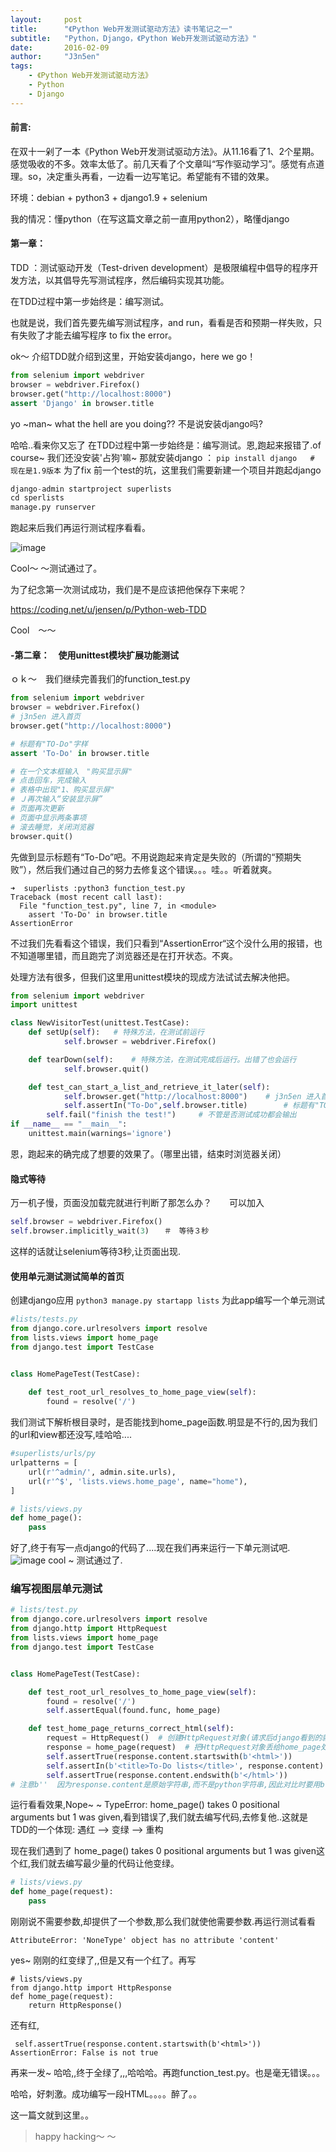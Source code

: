 ```yaml
---
layout:     post
title:      "《Python Web开发测试驱动方法》读书笔记之一"
subtitle:   "Python，Django，《Python Web开发测试驱动方法》"
date:       2016-02-09
author:     "J3n5en"
tags:
    - 《Python Web开发测试驱动方法》
    - Python
    - Django
---
```

#### 前言:

在双十一剁了一本《Python Web开发测试驱动方法》。从11.16看了1、2个星期。感觉吸收的不多。效率太低了。前几天看了个文章叫“写作驱动学习”。感觉有点道理。so，决定重头再看，一边看一边写笔记。希望能有不错的效果。

环境：debian + python3 + django1.9 + selenium

我的情况：懂python（在写这篇文章之前一直用python2），略懂django

####  第一章：
TDD ：测试驱动开发（Test-driven development）是极限编程中倡导的程序开发方法，以其倡导先写测试程序，然后编码实现其功能。

在TDD过程中第一步始终是：编写测试。

也就是说，我们首先要先编写测试程序，and run，看看是否和预期一样失败，只有失败了才能去编写程序 to fix the error。

ok～ 介绍TDD就介绍到这里，开始安装django，here we go！
```python
from selenium import webdriver
browser = webdriver.Firefox()
browser.get("http://localhost:8000")
assert 'Django' in browser.title
```
yo ~man~ what the hell are you doing?? 不是说安装django吗?

哈哈..看来你又忘了 在TDD过程中第一步始终是：编写测试。恩,跑起来报错了.of course~ 我们还没安装'占狗'嘛~ 
那就安装django ： 
`pip install django   # 现在是1.9版本`
为了fix 前一个test的坑，这里我们需要新建一个项目并跑起django
```python
django-admin startproject superlists
cd sperlists
manage.py runserver
```
跑起来后我们再运行测试程序看看。

![image](/img/post-img/ba180f66-ce7f-11e5-91a1-d75ccc3fbb8d.png)

Cool～ ～测试通过了。

为了纪念第一次测试成功，我们是不是应该把他保存下来呢？

https://coding.net/u/jensen/p/Python-web-TDD

Cool　～～
#### -第二章：　使用unittest模块扩展功能测试
ｏｋ～　我们继续完善我们的function_test.py

```python
from selenium import webdriver
browser = webdriver.Firefox()
# j3n5en 进入首页
browser.get("http://localhost:8000")

# 标题有"TO-Do"字样
assert 'To-Do' in browser.title

# 在一个文本框输入　"购买显示屏"
# 点击回车，完成输入
# 表格中出现"1、购买显示屏"
# Ｊ再次输入“安装显示屏”
# 页面再次更新
# 页面中显示两条事项
# 滚去睡觉，关闭浏览器
browser.quit()
```
先做到显示标题有“To-Do”吧。不用说跑起来肯定是失败的（所谓的“预期失败”），然后我们通过自己的努力去修复这个错误。。。哇。。听着就爽。
```
➜  superlists :python3 function_test.py   
Traceback (most recent call last):
  File "function_test.py", line 7, in <module>
    assert 'To-Do' in browser.title
AssertionError
```
不过我们先看看这个错误，我们只看到“AssertionError“这个没什么用的报错，也不知道哪里错，而且跑完了浏览器还是在打开状态。不爽。

处理方法有很多，但我们这里用unittest模块的现成方法试试去解决他把。
```python
from selenium import webdriver
import unittest

class NewVisitorTest(unittest.TestCase):
    def setUp(self):   # 特殊方法，在测试前运行
            self.browser = webdriver.Firefox()

    def tearDown(self):    # 特殊方法，在测试完成后运行。出错了也会运行
            self.browser.quit()

    def test_can_start_a_list_and_retrieve_it_later(self):
            self.browser.get("http://localhost:8000")    # j3n5en 进入首页
            self.assertIn("To-Do",self.browser.title)        # 标题有"TO-Do"字样
        self.fail("finish the test!")     # 不管是否测试成功都会输出
if __name__ == "__main__":
    unittest.main(warnings='ignore')
```
恩，跑起来的确完成了想要的效果了。（哪里出错，结束时浏览器关闭）
#### 隐式等待
万一机子慢，页面没加载完就进行判断了那怎么办？　　可以加入
```python
self.browser = webdriver.Firefox()
self.browser.implicitly_wait(3)　　＃　等待３秒
```
这样的话就让selenium等待3秒,让页面出现.
#### 使用单元测试测试简单的首页
创建django应用
`python3 manage.py startapp lists`
为此app编写一个单元测试

```python
#lists/tests.py
from django.core.urlresolvers import resolve
from lists.views import home_page
from django.test import TestCase


class HomePageTest(TestCase):
    
    def test_root_url_resolves_to_home_page_view(self):
        found = resolve('/')
```
我们测试下解析根目录时，是否能找到home_page函数.明显是不行的,因为我们的url和view都还没写,哇哈哈....
```python
#superlists/urls/py
urlpatterns = [
    url(r'^admin/', admin.site.urls),
    url(r'^$', 'lists.views.home_page', name="home"),
]
```
```python
# lists/views.py
def home_page():
    pass
```
好了,终于有写一点django的代码了....现在我们再来运行一下单元测试吧.
![image](/img/post-img/0788aee0-ce80-11e5-99e7-ad390d9fa00c.png)
cool ~ 测试通过了.
### 编写视图层单元测试
```python
# lists/test.py
from django.core.urlresolvers import resolve
from django.http import HttpRequest
from lists.views import home_page
from django.test import TestCase


class HomePageTest(TestCase):

    def test_root_url_resolves_to_home_page_view(self):
        found = resolve('/')
        self.assertEqual(found.func, home_page)

    def test_home_page_returns_correct_html(self):
        request = HttpRequest()  # 创建HttpRequest对象(请求后django看到的就是HttpRequest对象)
        response = home_page(request)  # 把HttpRequest对象丢给home_page处理
        self.assertTrue(response.content.startswith(b'<html>'))
        self.assertIn(b'<title>To-Do lists</title>', response.content)
        self.assertTrue(response.content.endswith(b'</html>'))
# 注意b''  因为response.content是原始字符串,而不是python字符串,因此对比时要用b''    
```
运行看看效果,Nope~ ~ TypeError: home_page() takes 0 positional arguments but 1 was given,看到错误了,我们就去编写代码,去修复他..这就是TDD的一个体现: 遇红  --> 变绿 -->  重构

现在我们遇到了 home_page() takes 0 positional arguments but 1 was given这个红,我们就去编写最少量的代码让他变绿。
```python
# lists/views.py
def home_page(request):
    pass
```
刚刚说不需要参数,却提供了一个参数,那么我们就使他需要参数.再运行测试看看
```
AttributeError: 'NoneType' object has no attribute 'content' 
```
yes~ 刚刚的红变绿了,,但是又有一个红了。再写
```
# lists/views.py
from django.http import HttpResponse
def home_page(request):
    return HttpResponse()
```
还有红,
```
 self.assertTrue(response.content.startswith(b'<html>'))
AssertionError: False is not true
```
再来一发~  哈哈,,终于全绿了,,,哈哈哈。再跑function_test.py。也是毫无错误。。。

哈哈，好刺激。成功编写一段HTML。。。。醉了。。

这一篇文就到这里。。

> happy hacking～ ～